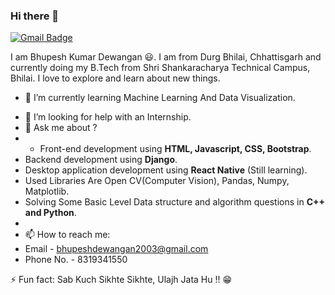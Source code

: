 ### Hi there 👋

[![Gmail Badge](https://img.shields.io/badge/-bhupeshdewangan2003@gmail.com-c14438?style=flat-square&logo=Gmail&logoColor=white&link=mailto:bhupeshdewangan2003@gmail.com)](mailto:bhupeshdewangan2003@gmail.com)

<!--
**BhupeshDewangan/BhupeshDewangan** is a ✨ _special_ ✨ repository because its `README.md` (this file) appears on your GitHub profile.

Here are some ideas to get you started:
-->
I am Bhupesh Kumar Dewangan 😃. I am from Durg Bhilai, Chhattisgarh and currently doing my B.Tech from Shri Shankaracharya Technical Campus, Bhilai. I love to explore and learn about new things.

<!-- - 🔭 I’m currently working on ... -->
- 🌱 I’m currently learning Machine Learning And Data Visualization.
<!-- - 👯 I’m looking to collaborate on ... -->
- 🤔 I’m looking for help with an Internship.
- 💬 Ask me about ?
- - Front-end development using **HTML, Javascript, CSS, Bootstrap**.
- Backend development using **Django**.
- Desktop application development using **React Native** (Still learning).
- Used Libraries Are Open CV(Computer Vision), Pandas, Numpy, Matplotlib.
- Solving Some Basic Level Data structure and algorithm questions in **C++ and Python**.
- 
- 📫 How to reach me: 
- Email - bhupeshdewangan2003@gmail.com
- Phone No. - 8319341550
<!-- - 😄 Pronouns: -->
⚡ Fun fact: Sab Kuch Sikhte Sikhte, Ulajh Jata Hu !! 😁
